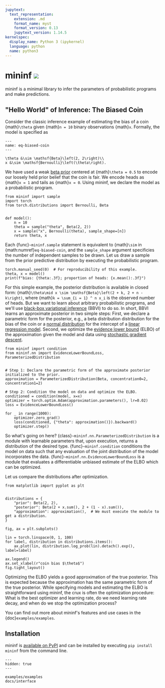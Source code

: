 ```yaml
---
jupytext:
  text_representation:
    extension: .md
    format_name: myst
    format_version: 0.13
    jupytext_version: 1.14.5
kernelspec:
  display_name: Python 3 (ipykernel)
  language: python
  name: python3
---
```


# mininf [![](https://github.com/tillahoffmann/mininf/actions/workflows/main.yaml/badge.svg)](https://github.com/tillahoffmann/mininf/actions/workflows/main.yaml)

mininf is a minimal library to infer the parameters of probabilistic programs and make predictions.

## "Hello World" of Inference: The Biased Coin

Consider the classic inference example of estimating the bias of a coin {math}`\theta` given {math}`n = 10` binary observations {math}`x`. Formally, the model is specified as

```{math}
---
name: eq-biased-coin
---

\theta &\sim \mathsf{Beta}\left(2, 2\right)\\
x &\sim \mathsf{Bernoulli}\left(\theta\right).
```

We have used a weak [beta prior](https://en.wikipedia.org/wiki/Beta_distribution) centered at {math}`\theta = 0.5` to encode our loosely held prior belief that the coin is fair. We encode heads as {math}`x = 1` and tails as {math}`x = 0`. Using mininf, we declare the model as a probabilistic program.

```{code-cell} python
from mininf import sample
import torch
from torch.distributions import Bernoulli, Beta


def model():
    n = 10
    theta = sample("theta", Beta(2, 2))
    x = sample("x", Bernoulli(theta), sample_shape=[n])
    return theta, x
```

Each {func}`~mininf.sample` statement is equivalent to {math}`\sim` in {math:numref}`eq-biased-coin`, and the `sample_shape` argument specificies the number of independent samples to be drawn. Let us draw a sample from the prior predictive distribution by executing the probabilistic program.

```{code-cell} python
torch.manual_seed(0)  # For reproducibility of this example.
theta, x = model()
print(f"bias: {theta:.3f}; proportion of heads: {x.mean():.3f}")
```

For this simple example, the posterior distribution is available in closed form: {math}`\theta\mid x \sim \mathsf{Beta}\left(2 + k, 2 + n - k\right)`, where {math}`k = \sum_{i = 1} ^ n x_i` is the observed number of heads. But we want to learn about arbitrary probabilistic programs, and we'll use [black-box variational inference](https://arxiv.org/abs/1401.0118) (BBVI) to do so. In short, BBVI learns an approximate posterior in two simple steps: First, we declare a parametric form for the posterior, e.g., a beta distribution distribution for the bias of the coin or a [normal distribution](https://en.wikipedia.org/wiki/Normal_distribution) for the intercept of a [linear regression model](https://en.wikipedia.org/wiki/Linear_regression). Second, we optimize the [evidence lower bound](https://en.wikipedia.org/wiki/Evidence_lower_bound) (ELBO) of the approximation given the model and data using [stochastic gradient descent](https://en.wikipedia.org/wiki/Stochastic_gradient_descent).

```{code-cell} python
from mininf import condition
from mininf.nn import EvidenceLowerBoundLoss, ParameterizedDistribution


# Step 1: Declare the parametric form of the approximate posterior initialized to the prior.
approximation = ParameterizedDistribution(Beta, concentration0=2, concentration1=2)

# Step 2: Condition the model on data and optimize the ELBO.
conditioned = condition(model, x=x)
optimizer = torch.optim.Adam(approximation.parameters(), lr=0.02)
loss = EvidenceLowerBoundLoss()

for _ in range(1000):
    optimizer.zero_grad()
    loss(conditioned, {"theta": approximation()}).backward()
    optimizer.step()
```

So what's going on here? {class}`~mininf.nn.ParameterizedDistribution` is a module with learnable parameters that, upon execution, returns a distribution of the desired type. {func}`~mininf.condition` conditions the model on data such that any evaluation of the joint distribution of the model incorporates the data. {func}`~mininf.nn.EvidenceLowerBoundLoss` is a module that evaluates a differentiable unbiased estimate of the ELBO which can be optimized.

Let us compare the distributions after optimization.

```{code-cell} python
from matplotlib import pyplot as plt


distributions = {
    "prior": Beta(2, 2),
    "posterior": Beta(2 + x.sum(), 2 + (1 - x).sum()),
    "approximation": approximation(),  # We must execute the module to get a distribution.
}

fig, ax = plt.subplots()

lin = torch.linspace(0, 1, 100)
for label, distribution in distributions.items():
    ax.plot(lin, distribution.log_prob(lin).detach().exp(), label=label)

ax.legend()
ax.set_xlabel(r"coin bias $\theta$")
fig.tight_layout()
```

Optimizing the ELBO yields a good approximation of the true posterior. This is expected because the approximation has the same parametric form of the true posterior. While specifying models and estimating the ELBO is straightforward using mininf, the crux is often the optimization procedure: What is the best optimizer and learning rate, do we need learning rate decay, and when do we stop the optimization process?

You can find out more about mininf's features and use cases in the {doc}`examples/examples`.

## Installation

mininf is [available on PyPI](https://pypi.org/project/mininf/) and can be installed by executing `pip install mininf` from the command line.

```{toctree}
---
hidden: true
---

examples/examples
docs/interface
```
